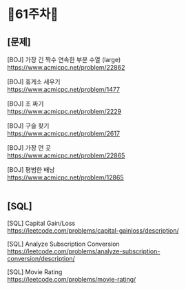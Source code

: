 # 📌61주차📌
## [문제]
[BOJ] 가장 긴 짝수 연속한 부분 수열 (large)</br>
https://www.acmicpc.net/problem/22862

[BOJ] 휴게소 세우기</br>
https://www.acmicpc.net/problem/1477

[BOJ] 조 짜기</br>
https://www.acmicpc.net/problem/2229

[BOJ] 구슬 찾기</br>
https://www.acmicpc.net/problem/2617

[BOJ] 가장 먼 곳</br>
https://www.acmicpc.net/problem/22865

[BOJ] 평범한 배낭</br>
https://www.acmicpc.net/problem/12865
</br></br>

## [SQL]
[SQL] Capital Gain/Loss</br>
https://leetcode.com/problems/capital-gainloss/description/

[SQL] Analyze Subscription Conversion </br>
https://leetcode.com/problems/analyze-subscription-conversion/description/

[SQL] Movie Rating</br>
https://leetcode.com/problems/movie-rating/